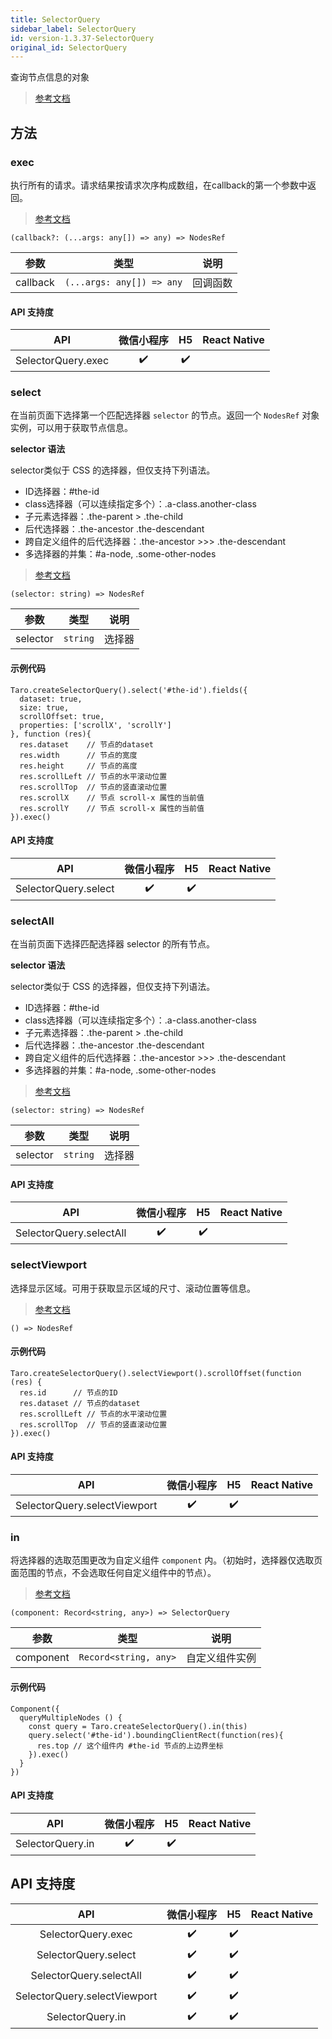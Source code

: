 ```yaml
---
title: SelectorQuery
sidebar_label: SelectorQuery
id: version-1.3.37-SelectorQuery
original_id: SelectorQuery
---
```


查询节点信息的对象

> [参考文档](https://developers.weixin.qq.com/miniprogram/dev/api/wxml/SelectorQuery.html)

## 方法

### exec

执行所有的请求。请求结果按请求次序构成数组，在callback的第一个参数中返回。

> [参考文档](https://developers.weixin.qq.com/miniprogram/dev/api/wxml/SelectorQuery.exec.html)

```tsx
(callback?: (...args: any[]) => any) => NodesRef
```

| 参数 | 类型 | 说明 |
| --- | --- | --- |
| callback | `(...args: any[]) => any` | 回调函数 |

#### API 支持度

| API | 微信小程序 | H5 | React Native |
| :---: | :---: | :---: | :---: |
| SelectorQuery.exec | ✔️ | ✔️ |  |

### select

在当前页面下选择第一个匹配选择器 `selector` 的节点。返回一个 `NodesRef` 对象实例，可以用于获取节点信息。

**selector 语法**


selector类似于 CSS 的选择器，但仅支持下列语法。

- ID选择器：#the-id
- class选择器（可以连续指定多个）：.a-class.another-class
- 子元素选择器：.the-parent > .the-child
- 后代选择器：.the-ancestor .the-descendant
- 跨自定义组件的后代选择器：.the-ancestor >>> .the-descendant
- 多选择器的并集：#a-node, .some-other-nodes

> [参考文档](https://developers.weixin.qq.com/miniprogram/dev/api/wxml/SelectorQuery.select.html)

```tsx
(selector: string) => NodesRef
```

| 参数 | 类型 | 说明 |
| --- | --- | --- |
| selector | `string` | 选择器 |

#### 示例代码

```tsx
Taro.createSelectorQuery().select('#the-id').fields({
  dataset: true,
  size: true,
  scrollOffset: true,
  properties: ['scrollX', 'scrollY']
}, function (res){
  res.dataset    // 节点的dataset
  res.width      // 节点的宽度
  res.height     // 节点的高度
  res.scrollLeft // 节点的水平滚动位置
  res.scrollTop  // 节点的竖直滚动位置
  res.scrollX    // 节点 scroll-x 属性的当前值
  res.scrollY    // 节点 scroll-x 属性的当前值
}).exec()
```

#### API 支持度

| API | 微信小程序 | H5 | React Native |
| :---: | :---: | :---: | :---: |
| SelectorQuery.select | ✔️ | ✔️ |  |

### selectAll

在当前页面下选择匹配选择器 selector 的所有节点。

**selector 语法**

selector类似于 CSS 的选择器，但仅支持下列语法。

- ID选择器：#the-id
- class选择器（可以连续指定多个）：.a-class.another-class
- 子元素选择器：.the-parent > .the-child
- 后代选择器：.the-ancestor .the-descendant
- 跨自定义组件的后代选择器：.the-ancestor >>> .the-descendant
- 多选择器的并集：#a-node, .some-other-nodes

> [参考文档](https://developers.weixin.qq.com/miniprogram/dev/api/wxml/SelectorQuery.selectAll.html)

```tsx
(selector: string) => NodesRef
```

| 参数 | 类型 | 说明 |
| --- | --- | --- |
| selector | `string` | 选择器 |

#### API 支持度

| API | 微信小程序 | H5 | React Native |
| :---: | :---: | :---: | :---: |
| SelectorQuery.selectAll | ✔️ | ✔️ |  |

### selectViewport

选择显示区域。可用于获取显示区域的尺寸、滚动位置等信息。

> [参考文档](https://developers.weixin.qq.com/miniprogram/dev/api/wxml/SelectorQuery.selectViewport.html)

```tsx
() => NodesRef
```

#### 示例代码

```tsx
Taro.createSelectorQuery().selectViewport().scrollOffset(function (res) {
  res.id      // 节点的ID
  res.dataset // 节点的dataset
  res.scrollLeft // 节点的水平滚动位置
  res.scrollTop  // 节点的竖直滚动位置
}).exec()
```

#### API 支持度

| API | 微信小程序 | H5 | React Native |
| :---: | :---: | :---: | :---: |
| SelectorQuery.selectViewport | ✔️ | ✔️ |  |

### in

将选择器的选取范围更改为自定义组件 `component` 内。（初始时，选择器仅选取页面范围的节点，不会选取任何自定义组件中的节点）。

> [参考文档](https://developers.weixin.qq.com/miniprogram/dev/api/wxml/SelectorQuery.in.html)

```tsx
(component: Record<string, any>) => SelectorQuery
```

| 参数 | 类型 | 说明 |
| --- | --- | --- |
| component | `Record<string, any>` | 自定义组件实例 |

#### 示例代码

```tsx
Component({
  queryMultipleNodes () {
    const query = Taro.createSelectorQuery().in(this)
    query.select('#the-id').boundingClientRect(function(res){
      res.top // 这个组件内 #the-id 节点的上边界坐标
    }).exec()
  }
})
```

#### API 支持度

| API | 微信小程序 | H5 | React Native |
| :---: | :---: | :---: | :---: |
| SelectorQuery.in | ✔️ | ✔️ |  |

## API 支持度

| API | 微信小程序 | H5 | React Native |
| :---: | :---: | :---: | :---: |
| SelectorQuery.exec | ✔️ | ✔️ |  |
| SelectorQuery.select | ✔️ | ✔️ |  |
| SelectorQuery.selectAll | ✔️ | ✔️ |  |
| SelectorQuery.selectViewport | ✔️ | ✔️ |  |
| SelectorQuery.in | ✔️ | ✔️ |  |
